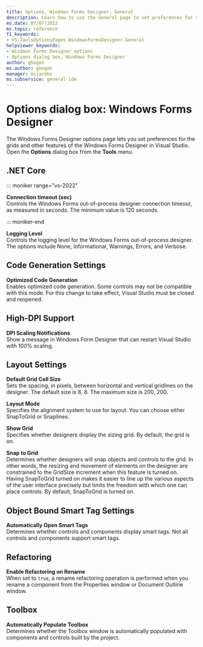 ```yaml
---
title: Options, Windows Forms Designer, General
description: Learn how to use the General page to set preferences for the grids and other features of the Windows Forms Designer in Visual Studio.
ms.date: 07/07/2022
ms.topic: reference
f1_keywords:
- VS.ToolsOptionsPages.WindowsFormsDesigner.General
helpviewer_keywords:
- Windows Forms Designer options
- Options dialog box, Windows Forms Designer
author: ghogen
ms.author: ghogen
manager: mijacobs
ms.subservice: general-ide
---
```

# Options dialog box: Windows Forms Designer

The Windows Forms Designer options page lets you set preferences for the grids and other features of the Windows Forms Designer in Visual Studio. Open the **Options** dialog box from the **Tools** menu.

## .NET Core

::: moniker range="vs-2022"

**Connection timeout (sec)**\
Controls the Windows Forms out-of-process designer connection timeout, as measured in seconds. The minimum value is 120 seconds.

::: moniker-end

**Logging Level**\
Controls the logging level for the Windows Forms out-of-process designer. The options include None, Informational, Warnings, Errors, and Verbose.

## Code Generation Settings

**Optimized Code Generation**\
Enables optimized code generation. Some controls may not be compatible with this mode. For this change to take effect, Visual Studio must be closed and reopened.

## High-DPI Support

**DPI Scaling Notifications**\
Show a message in Windows Form Designer that can restart Visual Studio with 100% scaling. 

## Layout Settings

**Default Grid Cell Size**\
Sets the spacing, in pixels, between horizontal and vertical gridlines on the designer. The default size is 8, 8. The maximum size is 200, 200.

**Layout Mode**\
Specifies the alignment system to use for layout. You can choose either SnapToGrid or Snaplines.

**Show Grid**\
Specifies whether designers display the sizing grid. By default, the grid is on.

**Snap to Grid**\
Determines whether designers will snap objects and controls to the grid. In other words, the resizing and movement of elements on the designer are constrained to the GridSize increment when this feature is turned on. Having SnapToGrid turned on makes it easier to line up the various aspects of the user interface precisely but limits the freedom with which one can place controls. By default, SnapToGrid is turned on.

## Object Bound Smart Tag Settings

**Automatically Open Smart Tags**\
Determines whether controls and components display smart tags. Not all controls and components support smart tags.

## Refactoring

**Enable Refactoring on Rename**\
When set to `true`, a rename refactoring operation is performed when you rename a component from the Properties window or Document Outline window.

## Toolbox

**Automatically Populate Toolbox**\
Determines whether the Toolbox window is automatically populated with components and controls built by the project.
